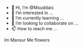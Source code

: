 - 👋 Hi, I’m @Msuddais
- 👀 I’m interested in ...
- 🌱 I’m currently learning ...
- 💞️ I’m looking to collaborate on ...
- 📫 How to reach me ...

<!---
Msuddais/Msuddais is a ✨ special ✨ repository because its `README.md` (this file) appears on your GitHub profile.
You can click the Preview link to take a look at your changes.
--->
Im Mansur Me flowers 
